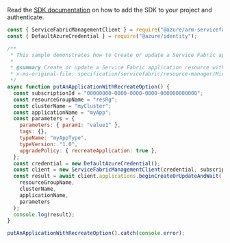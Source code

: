 Read the [SDK documentation](https://github.com/Azure/azure-sdk-for-js/blob/%40azure%2Farm-servicefabric_2.0.1/sdk/servicefabric/arm-servicefabric/README.md) on how to add the SDK to your project and authenticate.

```javascript
const { ServiceFabricManagementClient } = require("@azure/arm-servicefabric");
const { DefaultAzureCredential } = require("@azure/identity");

/**
 * This sample demonstrates how to Create or update a Service Fabric application resource with the specified name.
 *
 * @summary Create or update a Service Fabric application resource with the specified name.
 * x-ms-original-file: specification/servicefabric/resource-manager/Microsoft.ServiceFabric/stable/2021-06-01/examples/ApplicationPutOperation_recreate_example.json
 */
async function putAnApplicationWithRecreateOption() {
  const subscriptionId = "00000000-0000-0000-0000-000000000000";
  const resourceGroupName = "resRg";
  const clusterName = "myCluster";
  const applicationName = "myApp";
  const parameters = {
    parameters: { param1: "value1" },
    tags: {},
    typeName: "myAppType",
    typeVersion: "1.0",
    upgradePolicy: { recreateApplication: true },
  };
  const credential = new DefaultAzureCredential();
  const client = new ServiceFabricManagementClient(credential, subscriptionId);
  const result = await client.applications.beginCreateOrUpdateAndWait(
    resourceGroupName,
    clusterName,
    applicationName,
    parameters
  );
  console.log(result);
}

putAnApplicationWithRecreateOption().catch(console.error);
```
